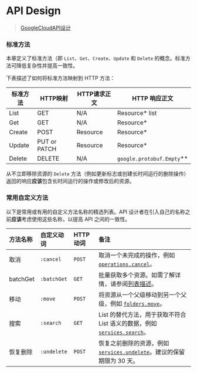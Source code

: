 # API Design

> [GoogleCloudAPI设计](https://cloud.google.com/apis/design)



### 标准方法

本章定义了标准方法（即 `List`、`Get`、`Create`、`Update` 和 `Delete` 的概念。标准方法可降低复杂性并提高一致性。

下表描述了如何将标准方法映射到 HTTP 方法：

| 标准方法 | HTTP映射                    | HTTP请求正文 | HTTP 响应正文             |
| -------- | --------------------------- | ------------ | ------------------------- |
| List     | GET <collection URL>        | N/A          | Resource* list            |
| Get      | GET <resource URL>          | N/A          | Resource*                 |
| Create   | POST <collection URL>       | Resource     | Resource*                 |
| Update   | PUT or PATCH <resource URL> | Resource     | Resource*                 |
| Delete   | DELETE <resource URL>       | N/A          | `google.protobuf.Empty`** |

从不立即移除资源的 `Delete` 方法（例如更新标志或创建长时间运行的删除操作）返回的响应**应该**包含长时间运行的操作或修改后的资源。

### 常用自定义方法

以下是常用或有用的自定义方法名称的精选列表。API 设计者在引入自己的名称之前**应该**考虑使用这些名称，以提高 API 之间的一致性。

| 方法名称 | 自定义动词  | HTTP 动词 | 备注                                                         |
| :------- | :---------- | :-------- | :----------------------------------------------------------- |
| 取消     | `:cancel`   | `POST`    | 取消一个未完成的操作，例如 [`operations.cancel`](https://github.com/googleapis/googleapis/blob/master/google/longrunning/operations.proto#L100)。 |
| batchGet | `:batchGet` | `GET`     | 批量获取多个资源。如需了解详情，请参阅[列表描述](https://cloud.google.com/apis/design/standard_methods#list)。 |
| 移动     | `:move`     | `POST`    | 将资源从一个父级移动到另一个父级，例如 [`folders.move`](https://cloud.google.com/resource-manager/reference/rest/v2/folders/move)。 |
| 搜索     | `:search`   | `GET`     | List 的替代方法，用于获取不符合 List 语义的数据，例如 [`services.search`](https://cloud.google.com/service-infrastructure/docs/service-consumer-management/reference/rest/v1/services/search)。 |
| 恢复删除 | `:undelete` | `POST`    | 恢复之前删除的资源，例如 [`services.undelete`](https://cloud.google.com/service-infrastructure/docs/service-management/reference/rest/v1/services/undelete)。建议的保留期限为 30 天。 |